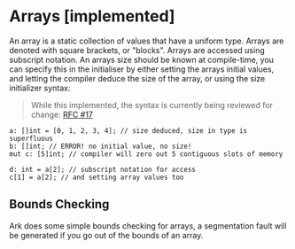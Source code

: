 # Arrays [implemented]
An array is a static collection of values that have a uniform type. Arrays are 
denoted with square brackets, or "blocks". Arrays are accessed using subscript
notation. An arrays size should be known at compile-time, you can specify this
in the initialiser by either setting the arrays initial values, and letting
the compiler deduce the size of the array, or using the size
initializer syntax:

> While this implemented, the syntax is currently being reviewed
> for change: [RFC #17](https://github.com/ark-lang/rfcs/issues/16)

```
a: []int = [0, 1, 2, 3, 4]; // size deduced, size in type is superfluous
b: []int; // ERROR! no initial value, no size!
mut c: [5]int; // compiler will zero out 5 contiguous slots of memory

d: int = a[2]; // subscript notation for access
c[1] = a[2]; // and setting array values too
```

## Bounds Checking
Ark does some simple bounds checking for arrays, a segmentation fault will be
generated if you go out of the bounds of an array.